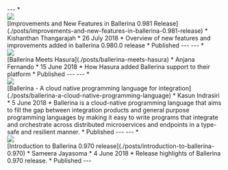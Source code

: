 <link rel="stylesheet" href="/css/blog-home-page.css"></link>
<script src="/js/blog-home-page.js"></script>
---
* <div class="cBlogThumbnailContainer"><a href="./posts/overview-of-ballerina-0.980"><img src="img/blog-images/ballet-sneaker-dress-ballet-dancer-163379.jpg"/></a></div> [Improvements and New Features in Ballerina 0.981 Release](./posts/improvements-and-new-features-in-ballerina-0.981-release)
* Kishanthan Thangarajah
* 26 July 2018
* Overview of new features and improvements added in ballerina 0.980.0 release
* Published
---
---
* <div class="cBlogThumbnailContainer"><a href="./posts/ballerina-meets-hasura"><img src="img/blog-images/codes-coding-computer-247791.jpg"/></a></div> [Ballerina Meets Hasura](./posts/ballerina-meets-hasura)
* Anjana Fernando
* 15 June 2018
* How Hasura added Ballerina support to their platform
* Published
---
---
* <div class="cBlogThumbnailContainer"><a href="./posts/ballerina-a-cloud-native-programming-language"><img src="img/blog-images/drone-innovation-technology-57544.jpg"/></a></div> [Ballerina - A cloud native programming language for integration](./posts/ballerina-a-cloud-native-programming-language)
* Kasun Indrasiri
* 5 June 2018
* Ballerina is a cloud-native programming language that aims to fill the gap between integration products and general purpose programming languages by making it easy to write programs that integrate and orchestrate across distributed microservices and endpoints in a type-safe and resilient manner.
* Published
---
---
* <div class="cBlogThumbnailContainer"><a href="./posts/introduction-to-ballerina-0.970"><img src="img/blog-images/apple-black-and-white-brick-wall-169573.jpg"/></a></div> [Introduction to Ballerina 0.970 release](./posts/introduction-to-ballerina-0.970)
* Sameera Jayasoma
* 4 June 2018
* Release highlights of Ballerina 0.970 release.
* Published
---

